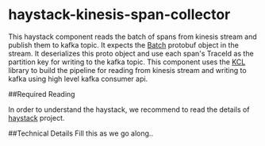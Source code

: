 # haystack-kinesis-span-collector
This haystack component reads the batch of spans from kinesis stream and publish them to kafka topic.
It expects the [Batch](https://github.com/ExpediaDotCom/haystack-idl/blob/master/proto/span.proto) protobuf object in the stream.
It deserializes this proto object and use each span's TraceId as the partition key for writing to the kafka topic. 
This component uses the [KCL](http://docs.aws.amazon.com/streams/latest/dev/developing-consumers-with-kcl.html#kinesis-record-processor-overview-kcl) 
library to build the pipeline for reading from kinesis stream and writing to kafka using high level kafka consumer api.

##Required Reading
 
In order to understand the haystack, we recommend to read the details of [haystack](https://github.com/ExpediaDotCom/haystack) project. 

##Technical Details
Fill this as we go along..
